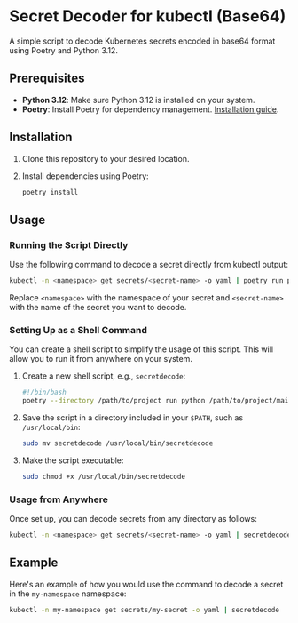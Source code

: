 # Secret Decoder for kubectl (Base64)

A simple script to decode Kubernetes secrets encoded in base64 format using Poetry and Python 3.12.

## Prerequisites

- **Python 3.12**: Make sure Python 3.12 is installed on your system.
- **Poetry**: Install Poetry for dependency management. [Installation guide](https://python-poetry.org/docs/#installation).

## Installation

1. Clone this repository to your desired location.

2. Install dependencies using Poetry:

    ```bash
    poetry install
    ```

## Usage

### Running the Script Directly

Use the following command to decode a secret directly from kubectl output:

```bash
kubectl -n <namespace> get secrets/<secret-name> -o yaml | poetry run python main.py
```

Replace `<namespace>` with the namespace of your secret and `<secret-name>` with the name of the secret you want to decode.

### Setting Up as a Shell Command

You can create a shell script to simplify the usage of this script. This will allow you to run it from anywhere on your system.

1. Create a new shell script, e.g., `secretdecode`:

    ```bash
    #!/bin/bash
    poetry --directory /path/to/project run python /path/to/project/main.py
    ```

2. Save the script in a directory included in your `$PATH`, such as `/usr/local/bin`:

    ```bash
    sudo mv secretdecode /usr/local/bin/secretdecode
    ```

3. Make the script executable:

    ```bash
    sudo chmod +x /usr/local/bin/secretdecode
    ```

### Usage from Anywhere

Once set up, you can decode secrets from any directory as follows:

```bash
kubectl -n <namespace> get secrets/<secret-name> -o yaml | secretdecode
```

## Example

Here's an example of how you would use the command to decode a secret in the `my-namespace` namespace:

```bash
kubectl -n my-namespace get secrets/my-secret -o yaml | secretdecode
```
